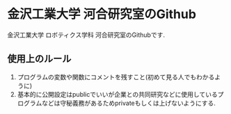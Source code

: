 # 金沢工業大学 河合研究室のGithub  
金沢工業大学 ロボティクス学科 河合研究室のGithubです.

## 使用上のルール  
1. プログラムの変数や関数にコメントを残すこと(初めて見る人でもわかるように)
2. 基本的に公開設定はpublicでいいが企業との共同研究などに使用しているプログラムなどは守秘義務があるためprivateもしくは上げないようにする.
